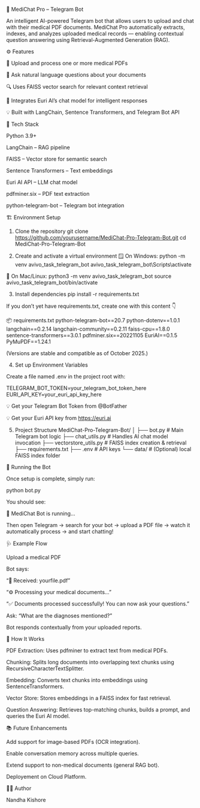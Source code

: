 🧠 MediChat Pro – Telegram Bot

An intelligent AI-powered Telegram bot that allows users to upload and chat with their medical PDF documents.
MediChat Pro automatically extracts, indexes, and analyzes uploaded medical records — enabling contextual question answering using Retrieval-Augmented Generation (RAG).

⚙️ Features

📄 Upload and process one or more medical PDFs

🤖 Ask natural language questions about your documents

🔍 Uses FAISS vector search for relevant context retrieval

💬 Integrates Euri AI’s chat model for intelligent responses

💡 Built with LangChain, Sentence Transformers, and Telegram Bot API

🧩 Tech Stack

Python 3.9+

LangChain – RAG pipeline

FAISS – Vector store for semantic search

Sentence Transformers – Text embeddings

Euri AI API – LLM chat model

pdfminer.six – PDF text extraction

python-telegram-bot – Telegram bot integration

🏗️ Environment Setup
1. Clone the repository
git clone https://github.com/yourusername/MediChat-Pro-Telegram-Bot.git
cd MediChat-Pro-Telegram-Bot

2. Create and activate a virtual environment
🪟 On Windows:
python -m venv avivo_task_telegram_bot
avivo_task_telegram_bot\Scripts\activate

🐧 On Mac/Linux:
python3 -m venv avivo_task_telegram_bot
source avivo_task_telegram_bot/bin/activate

3. Install dependencies
pip install -r requirements.txt


If you don’t yet have requirements.txt, create one with this content 👇

📦 requirements.txt
python-telegram-bot==20.7
python-dotenv==1.0.1
langchain==0.2.14
langchain-community==0.2.11
faiss-cpu==1.8.0
sentence-transformers==3.0.1
pdfminer.six==20221105
EuriAI==0.1.5
PyMuPDF==1.24.1


(Versions are stable and compatible as of October 2025.)

4. Set up Environment Variables

Create a file named .env in the project root with:

TELEGRAM_BOT_TOKEN=your_telegram_bot_token_here
EURI_API_KEY=your_euri_api_key_here


💡 Get your Telegram Bot Token from @BotFather

💡 Get your Euri API key from https://euri.ai

5. Project Structure
MediChat-Pro-Telegram-Bot/
│
├── bot.py                     # Main Telegram bot logic
├── chat_utils.py              # Handles AI chat model invocation
├── vectorstore_utils.py       # FAISS index creation & retrieval
├── requirements.txt
├── .env                       # API keys
└── data/                      # (Optional) local FAISS index folder

🚀 Running the Bot

Once setup is complete, simply run:

python bot.py


You should see:

🚀 MediChat Bot is running...


Then open Telegram → search for your bot → upload a PDF file → watch it automatically process → and start chatting!

🩺 Example Flow

Upload a medical PDF

Bot says:

“📄 Received: yourfile.pdf”

“⚙️ Processing your medical documents...”

“✅ Documents processed successfully! You can now ask your questions.”

Ask: “What are the diagnoses mentioned?”

Bot responds contextually from your uploaded reports.

🧠 How It Works

PDF Extraction: Uses pdfminer to extract text from medical PDFs.

Chunking: Splits long documents into overlapping text chunks using RecursiveCharacterTextSplitter.

Embedding: Converts text chunks into embeddings using SentenceTransformers.

Vector Store: Stores embeddings in a FAISS index for fast retrieval.

Question Answering: Retrieves top-matching chunks, builds a prompt, and queries the Euri AI model.

📚 Future Enhancements

Add support for image-based PDFs (OCR integration).

Enable conversation memory across multiple queries.

Extend support to non-medical documents (general RAG bot).

Deployement on Cloud Platform.

🧑‍💻 Author

Nandha Kishore

